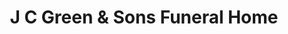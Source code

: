---
title: "J C Green & Sons Funeral Home"
url: /thomasville/j-c-green-und-sons-funeral-home/
shop: Bestattungen
---